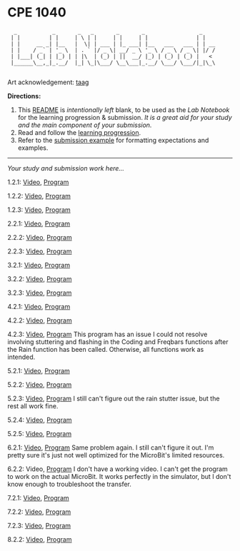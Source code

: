 # CPE 1040
```
  _           _       _   _       _       _                 _    
 | |         | |     | \ | |     | |     | |               | |   
 | |     __ _| |__   |  \| | ___ | |_ ___| |__   ___   ___ | | __
 | |    / _` | '_ \  | . ` |/ _ \| __/ _ \ '_ \ / _ \ / _ \| |/ /
 | |___| (_| | |_) | | |\  | (_) | ||  __/ |_) | (_) | (_) |   < 
 |______\__,_|_.__/  |_| \_|\___/ \__\___|_.__/ \___/ \___/|_|\_\
                                                                                                                      
```
Art acknowledgement: [taag](http://patorjk.com/software/taag/)

**Directions:** 
1. This [README](README.md) is _intentionally left_ blank, to be used as the _Lab Notebook_ for the learning progression & submission. _It is a great aid for your study and the main component of your submission._
2. Read and follow the [learning progression](learning-progression.md).
3. Refer to the [submission example](submission-example.md) for formatting expectations and examples. 
---

_Your study and submission work here..._

1.2.1: [Video](https://msudenver.yuja.com/Dashboard/Permalink?authCode=1798831905&b=3583761&linkType=video), [Program](programs/microbit-program-1-2-1.js)

1.2.2: [Video](https://msudenver.yuja.com/Dashboard/Permalink?authCode=2123561003&b=3583772&linkType=video), [Program](programs/microbit-program-1-2-2.js)

1.2.3: [Video](https://msudenver.yuja.com/Dashboard/Permalink?authCode=1060898398&b=3583785&linkType=video), [Program](programs/microbit-program-1-2-3.js)

2.2.1: [Video](https://msudenver.yuja.com/Dashboard/Permalink?authCode=457772674&b=3583795&linkType=video), [Program](programs/microbit-program-2-2-1.js)

2.2.2: [Video](https://msudenver.yuja.com/Dashboard/Permalink?authCode=393643683&b=3583800&linkType=video), [Program](programs/microbit-program-2-2-2.js)

2.2.3: [Video](https://msudenver.yuja.com/Dashboard/Permalink?authCode=1673388573&b=3583811&linkType=video), [Program](programs/microbit-program-2-2-3.js)

3.2.1: [Video](https://msudenver.yuja.com/Dashboard/Permalink?authCode=457772674&b=3583795&linkType=video), [Program](programs/microbit-program-3-2-1.js)

3.2.2: [Video](https://msudenver.yuja.com/Dashboard/Permalink?authCode=1147719203&b=3583821&linkType=video), [Program](programs/microbit-program-3-2-2.js)

3.2.3: [Video](https://msudenver.yuja.com/Dashboard/Permalink?authCode=1673388573&b=3583811&linkType=video), [Program](programs/microbit-program-3-2-3.js)

4.2.1: [Video](https://msudenver.yuja.com/Dashboard/Permalink?authCode=1087722527&b=3583829&linkType=video), [Program](programs/microbit-program-4-2-1.js)

4.2.2: [Video](https://msudenver.yuja.com/Dashboard/Permalink?authCode=1559482930&b=3583845&linkType=video), [Program](programs/microbit-program-4-2-2.js)

4.2.3: [Video](https://msudenver.yuja.com/Dashboard/Permalink?authCode=1814083210&b=3593954&linkType=video), [Program](programs/microbit-program-4-2-3.js)
This program has an issue I could not resolve involving stuttering and flashing in the Coding and Freqbars functions after the Rain function has been called. Otherwise, all
functions work as intended.

5.2.1: [Video](https://msudenver.yuja.com/Dashboard/Permalink?authCode=1963967120&b=3594135&linkType=video), [Program](programs/microbit-program-5-2-1.js)

5.2.2: [Video](https://msudenver.yuja.com/Dashboard/Permalink?authCode=1147719203&b=3583821&linkType=video), [Program](programs/microbit-program-5-2-2.js)

5.2.3: [Video](https://msudenver.yuja.com/Dashboard/Permalink?authCode=624425160&b=3594476&linkType=video), [Program](programs/microbit-program-5-2-3.js)
I still can't figure out the rain stutter issue, but the rest all work fine.

5.2.4: [Video](https://msudenver.yuja.com/Dashboard/Permalink?authCode=1307655611&b=3594502&linkType=video), [Program](programs/microbit-program-5-2-4.js)

5.2.5: [Video](https://msudenver.yuja.com/Dashboard/Permalink?authCode=1726055852&b=3594453&linkType=video), [Program](programs/microbit-program-5-2-5.js)

6.2.1: [Video](https://msudenver.yuja.com/Dashboard/Permalink?authCode=624425160&b=3594476&linkType=video), [Program](programs/microbit-program-6-2-1.js) Same problem again. I still can't figure it out. I'm pretty sure it's just not well optimized for the MicroBit's limited resources.

6.2.2: Video, [Program](programs/microbit-program-6-2-2.js) I don't have a working video. I can't get the program to work on the actual MicroBit. It works perfectly in the simulator, but I don't know enough to troubleshoot the transfer.

7.2.1: [Video](https://msudenver.yuja.com/Dashboard/Permalink?authCode=1187794795&b=3621724&linkType=video), [Program](programs/microbit-program-7-2-1.js)

7.2.2: [Video](https://msudenver.yuja.com/Dashboard/Permalink?authCode=1187794795&b=3621724&linkType=video), [Program](programs/microbit-program-7-2-2.js)

7.2.3: [Video](https://msudenver.yuja.com/Dashboard/Permalink?authCode=1899483582&b=3652159&linkType=video), [Program](programs/microbit-program-7-2-3.js)

8.2.2: [Video](https://msudenver.yuja.com/Dashboard/Permalink?authCode=1945499911&b=3652140&linkType=video), [Program](programs/microbit-program-8-2-2.js)
